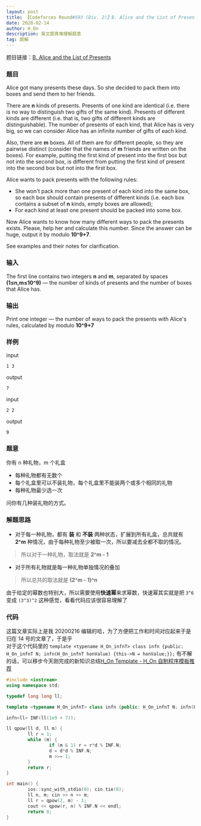 ```yaml
---
layout: post
title: 【Codeforces Round#593 (Div. 2)】B. Alice and the List of Presents 题解 - 快速幂
date: 2020-02-14
author: H_On
description: 英文题真难理解题意
tag: 题解
---
```


题目链接：[B. Alice and the List of Presents](https://codeforces.com/problemset/problem/1236/B)

### 题目
Alice got many presents these days. So she decided to pack them into boxes and send them to her friends.

There are **n** kinds of presents. Presents of one kind are identical (i.e. there is no way to distinguish two gifts of the same kind). Presents of different kinds are different (i.e. that is, two gifts of different kinds are distinguishable). The number of presents of each kind, that Alice has is very big, so we can consider Alice has an infinite number of gifts of each kind.

Also, there are **m** boxes. All of them are for different people, so they are pairwise distinct (consider that the names of **m** friends are written on the boxes). For example, putting the first kind of present into the first box but not into the second box, is different from putting the first kind of present into the second box but not into the first box.

Alice wants to pack presents with the following rules:
* She won't pack more than one present of each kind into the same box, so each box should contain presents of different kinds (i.e. each box contains a subset of **n** kinds, empty boxes are allowed);
* For each kind at least one present should be packed into some box.

Now Alice wants to know how many different ways to pack the presents exists. Please, help her and calculate this number. Since the answer can be huge, output it by modulo **10^9+7**.

See examples and their notes for clarification.

### 输入
The first line contains two integers **n** and **m**, separated by spaces **(1≤n,m≤10^9)** — the number of kinds of presents and the number of boxes that Alice has.

### 输出
Print one integer  — the number of ways to pack the presents with Alice's rules, calculated by modulo **10^9+7**

### 样例
input
```
1 3
```
output
```
7
```
input
```
2 2
```
output
```
9
```

### 题意
你有 n 种礼物，m 个礼盒<br>
* 每种礼物都有无数个
* 每个礼盒里可以不装礼物，每个礼盒里不能装两个或多个相同的礼物
* 每种礼物最少选一次

问你有几种装礼物的方式。

### 解题思路
* 对于每一种礼物，都有 **装** 和 **不装** 两种状态，扩展到所有礼盒，总共就有 **2^m** 种情况，由于每种礼物至少被取一次，所以要减去全都不取的情况。<br>
> 所以对于一种礼物，取法就是 **2^m - 1**
* 对于所有礼物就是每一种礼物单独情况的叠加
> 所以总共的取法就是 **(2^m - 1)^n**

由于给定的幂数也特别大，所以需要使用**快速幂**来求幂数，快速幂其实就是把 `3^6` 变成 `(3^3)^2` 这种感觉，看看代码应该很容易理解了

### 代码
这篇文章实际上是我 20200216 编辑的哈，为了方便把工作和时间对应起来于是归在 14 号的文章了，于是乎<br>
对于这个代码里的 `template <typename H_On_infnT> class infn {public: H_On_infnT N; infn(H_On_infnT honValue) {this->N = honValue;}};` 有不解的话，可以移步今天刚完成的新知识总结[H_On Template - H_On 自制程序模板推荐](https://hybrogen.github.io/2020/02/H_OnTemplate/)
```cpp
#include <iostream>
using namespace std;

typedef long long ll;

template <typename H_On_infnT> class infn {public: H_On_infnT N; infn(H_On_infnT honValue) {this->N = honValue;}};

infn<ll> INF(ll(1e9 + 7));

ll qpow(ll d, ll m) {
        ll r = 1;
        while (m) {
                if (m & 1) r = r*d % INF.N;
                d = d*d % INF.N;
                m >>= 1;
        }
        return r;
}

int main() {
        ios::sync_with_stdio(0); cin.tie(0);
        ll n, m; cin >> n >> m;
        ll r = qpow(2, m) - 1;
        cout << qpow(r, n) % INF.N << endl;
        return 0;
}
```
